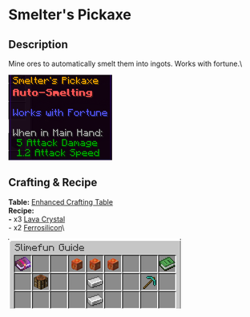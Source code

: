 # Smelter's Pickaxe

## Description

Mine ores to automatically smelt them into ingots. Works with fortune.\


![](<../../../.gitbook/assets/image (37).png>)

## Crafting & Recipe

**Table:** [Enhanced Crafting Table](../basic-machines/enhanced-crafting-table.md)\
**Recipe:** \
**-** x3 [Lava Crystal](../magical-items/lava-crystal.md)\
\- x2 [Ferrosilicon](../resources/ferrosilicon.md)\


![Crafting Recipe for Smelter's Pickaxe](<../../../.gitbook/assets/image (39).png>)

